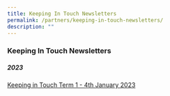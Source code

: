 ```yaml
---
title: Keeping In Touch Newsletters
permalink: /partners/keeping-in-touch-newsletters/
description: ""
---
```

### **Keeping In Touch Newsletters**
##### **2023**

[Keeping in Touch Term 1 - 4th January 2023](/files/Keeping%20in%20Touch%20Newsletter/2023_%20Term%201_%20Keeping%20in%20Touch%20Letter%20to%20Parents%20(aa%203%20Jan%202023)(2).pdf)